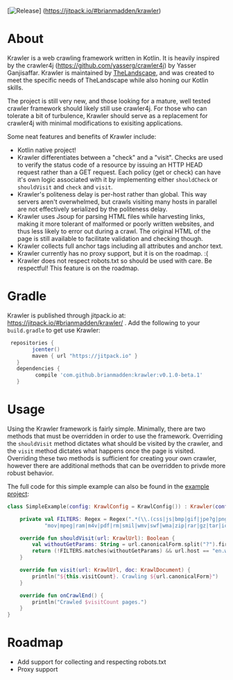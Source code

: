 [![Release](https://jitpack.io/v/User/Repo.svg)]
(https://jitpack.io/#brianmadden/krawler)

About
=====

Krawler is a web crawling framework written in Kotlin. It is heavily inspired by the
crawler4j (https://github.com/yasserg/crawler4j) by Yasser Ganjisaffar. Krawler
is maintained by [TheLandscape](http://www.thelandscape.io), and was
created to meet the specific needs of TheLandscape while also honing our Kotlin skills.

The project is still very new, and those looking for a mature, well tested crawler framework should
likely still use crawler4j. For those who can tolerate a bit of turbulence, Krawler should serve as
a replacement for crawler4j with minimal modifications to exisiting applications.
 
Some neat features and benefits of Krawler include:

* Kotlin native project!
* Krawler differentiates between a "check" and a "visit". 
Checks are used to verify the status code of a resource by issuing an HTTP HEAD request rather than a GET request.
Each policy (get or check) can have it's own logic associated with it by implementing 
either `shouldCheck` or `shouldVisit` and `check` and `visit`.
* Krawler's politeness delay is per-host rather than global. This way servers aren't overwhelmed, but crawls visiting
many hosts in parallel are not effectively serialized by the politeness delay.
* Krawler uses Jsoup for parsing HTML files while harvesting links, making it more tolerant of malformed or 
poorly written websites, and thus less likely to error out during a crawl. The original HTML of the page is
still available to facilitate validation and checking though.
* Krawler collects full anchor tags including all attributes and anchor text.
* Krawler currently has no proxy support, but it is on the roadmap. :(
* Krawler does not respect robots.txt so should be used with care. Be respectful! This feature is on the roadmap.

Gradle
======
Krawler is published through jitpack.io at: https://jitpack.io/#brianmadden/krawler/ . Add the following to your `build.gradle` to get use Krawler:

```groovy
 repositories {
        jcenter()
        maven { url "https://jitpack.io" }
   }
   dependencies {
         compile 'com.github.brianmadden:krawler:v0.1.0-beta.1'
   }

```

Usage
=====
Using the Krawler framework is fairly simple. Minimally, there are two methods that must be overridden
in order to use the framework. Overriding the `shouldVisit` method dictates what should be visited by
the crawler, and the `visit` method dictates what happens once the page is visited. Overriding these
two methods is sufficient for creating your own crawler, however there are additional methods that
can be overridden to privde more robust behavior.

The full code for this simple example can also be found in the [example project](...):
```kotlin
class SimpleExample(config: KrawlConfig = KrawlConfig()) : Krawler(config) {

    private val FILTERS: Regex = Regex(".*(\\.(css|js|bmp|gif|jpe?g|png|tiff?|mid|mp2|mp3|mp4|wav|avi|" +
            "mov|mpeg|ram|m4v|pdf|rm|smil|wmv|swf|wma|zip|rar|gz|tar|ico))$")

    override fun shouldVisit(url: KrawlUrl): Boolean {
        val withoutGetParams: String = url.canonicalForm.split("?").first()
        return (!FILTERS.matches(withoutGetParams) && url.host == "en.wikipedia.org")
    }

    override fun visit(url: KrawlUrl, doc: KrawlDocument) {
        println("${this.visitCount}. Crawling ${url.canonicalForm}")
    }

    override fun onCrawlEnd() {
        println("Crawled $visitCount pages.")
    }
}
```

Roadmap
=======
* Add support for collecting and respecting robots.txt
* Proxy support
